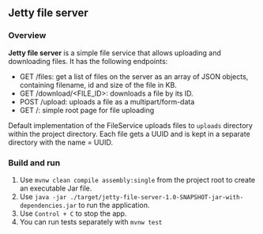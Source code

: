 ## Jetty file server

### Overview
**Jetty file server** is a simple file service that allows uploading and downloading files.
It has the following endpoints:
- GET /files: get a list of files on the server as an array of JSON objects, containing filename, id and size of the file in KB.
- GET /download/<FILE_ID>: downloads a file by its ID.
- POST /upload: uploads a file as a multipart/form-data
- GET /: simple root page for file uploading

Default implementation of the FileService uploads files to ```uploads``` directory within the project directory. Each file gets a UUID and is kept in a separate directory with the name = UUID.

### Build and run
1. Use ```mvnw clean compile assembly:single``` from the project root to create an executable Jar file.
2. Use ```java -jar ./target/jetty-file-server-1.0-SNAPSHOT-jar-with-dependencies.jar``` to run the application.
3. Use ```Control + C``` to stop the app.
4. You can run tests separately with ```mvnw test``` 
